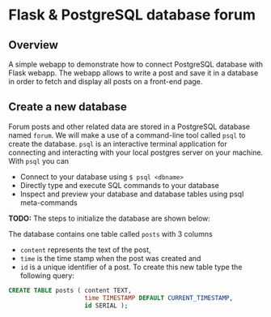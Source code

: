 # Flask & PostgreSQL database forum
## Overview
A simple webapp to demonstrate how to connect PostgreSQL database with Flask webapp. The webapp allows to write a post and save it in a database in order to fetch and display all posts on a front-end page.

## Create a new database
Forum posts and other related data are stored in a PostgreSQL database named `forum`. We will make a use of a command-line tool called `psql` to create the database. `psql` is an interactive terminal application for connecting and interacting with your local postgres server on your machine. With `psql` you can 
- Connect to your database using `$ psql <dbname>` 
- Directly type and execute SQL commands to your database
- Inspect and preview your database and database tables using psql meta-commands

**TODO:** The steps to initialize the database are shown below:



The database contains one table called `posts` with 3 columns 
- `content` represents the text of the post, 
- `time` is the time stamp when the post was created and 
- `id` is a unique identifier of a post. To create this new table type the following query:

```sql
CREATE TABLE posts ( content TEXT,
                     time TIMESTAMP DEFAULT CURRENT_TIMESTAMP,
                     id SERIAL );
```                  
                     

